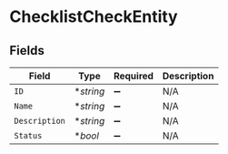 # ChecklistCheckEntity


## Fields

| Field              | Type               | Required           | Description        |
| ------------------ | ------------------ | ------------------ | ------------------ |
| `ID`               | **string*          | :heavy_minus_sign: | N/A                |
| `Name`             | **string*          | :heavy_minus_sign: | N/A                |
| `Description`      | **string*          | :heavy_minus_sign: | N/A                |
| `Status`           | **bool*            | :heavy_minus_sign: | N/A                |